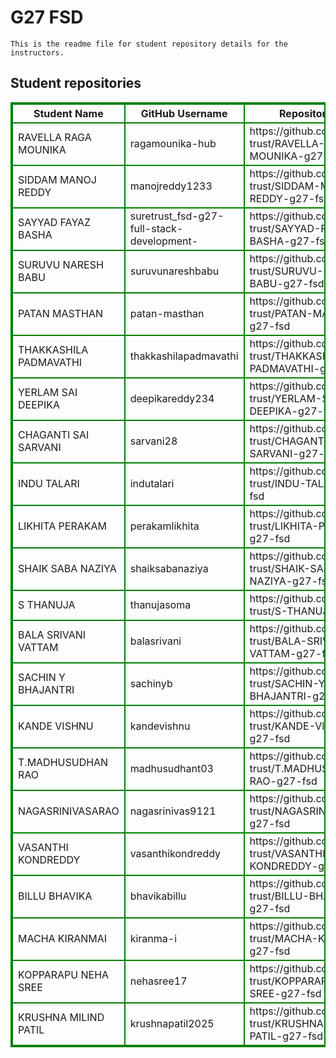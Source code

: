 # G27 FSD
    This is the readme file for student repository details for the instructors.
## Student repositories 
<table style="border : 2px solid green; width:100%;">
<tr >
<th style="border : 2px solid green;">Student Name</th>
<th style="border : 2px solid green;">GitHub Username</th>
<th style="border : 2px solid green;">Repository link</th>
</tr>
<tr style="border : 2px solid green;">
<td style="border : 2px solid green;">RAVELLA RAGA MOUNIKA</td> 

<td style="border : 2px solid green;">ragamounika-hub</td> 

<td style="border : 2px solid green;">https://github.com/sure-trust/RAVELLA-RAGA-MOUNIKA-g27-fsd</td> 
</tr>

<tr style="border : 2px solid green;">
<td style="border : 2px solid green;">SIDDAM MANOJ REDDY</td> 

<td style="border : 2px solid green;">manojreddy1233</td> 

<td style="border : 2px solid green;">https://github.com/sure-trust/SIDDAM-MANOJ-REDDY-g27-fsd</td> 
</tr>

<tr style="border : 2px solid green;">
<td style="border : 2px solid green;">SAYYAD FAYAZ BASHA</td> 

<td style="border : 2px solid green;">suretrust_fsd-g27-full-stack-development-</td> 

<td style="border : 2px solid green;">https://github.com/sure-trust/SAYYAD-FAYAZ-BASHA-g27-fsd</td> 
</tr>

<tr style="border : 2px solid green;">
<td style="border : 2px solid green;">SURUVU NARESH BABU</td> 

<td style="border : 2px solid green;">suruvunareshbabu</td> 

<td style="border : 2px solid green;">https://github.com/sure-trust/SURUVU-NARESH-BABU-g27-fsd</td> 
</tr>

<tr style="border : 2px solid green;">
<td style="border : 2px solid green;">PATAN MASTHAN</td> 

<td style="border : 2px solid green;">patan-masthan</td> 

<td style="border : 2px solid green;">https://github.com/sure-trust/PATAN-MASTHAN-g27-fsd</td> 
</tr>

<tr style="border : 2px solid green;">
<td style="border : 2px solid green;">THAKKASHILA PADMAVATHI</td> 

<td style="border : 2px solid green;">thakkashilapadmavathi</td> 

<td style="border : 2px solid green;">https://github.com/sure-trust/THAKKASHILA-PADMAVATHI-g27-fsd</td> 
</tr>

<tr style="border : 2px solid green;">
<td style="border : 2px solid green;">YERLAM SAI DEEPIKA</td> 

<td style="border : 2px solid green;">deepikareddy234</td> 

<td style="border : 2px solid green;">https://github.com/sure-trust/YERLAM-SAI-DEEPIKA-g27-fsd</td> 
</tr>

<tr style="border : 2px solid green;">
<td style="border : 2px solid green;">CHAGANTI SAI SARVANI</td> 

<td style="border : 2px solid green;">sarvani28</td> 

<td style="border : 2px solid green;">https://github.com/sure-trust/CHAGANTI-SAI-SARVANI-g27-fsd</td> 
</tr>

<tr style="border : 2px solid green;">
<td style="border : 2px solid green;">INDU TALARI</td> 

<td style="border : 2px solid green;">indutalari</td> 

<td style="border : 2px solid green;">https://github.com/sure-trust/INDU-TALARI-g27-fsd</td> 
</tr>

<tr style="border : 2px solid green;">
<td style="border : 2px solid green;">LIKHITA PERAKAM</td> 

<td style="border : 2px solid green;">perakamlikhita</td> 

<td style="border : 2px solid green;">https://github.com/sure-trust/LIKHITA-PERAKAM-g27-fsd</td> 
</tr>

<tr style="border : 2px solid green;">
<td style="border : 2px solid green;">SHAIK SABA NAZIYA</td> 

<td style="border : 2px solid green;">shaiksabanaziya</td> 

<td style="border : 2px solid green;">https://github.com/sure-trust/SHAIK-SABA-NAZIYA-g27-fsd</td> 
</tr>

<tr style="border : 2px solid green;">
<td style="border : 2px solid green;">S THANUJA</td> 

<td style="border : 2px solid green;">thanujasoma</td> 

<td style="border : 2px solid green;">https://github.com/sure-trust/S-THANUJA-g27-fsd</td> 
</tr>

<tr style="border : 2px solid green;">
<td style="border : 2px solid green;">BALA SRIVANI VATTAM</td> 

<td style="border : 2px solid green;">balasrivani</td> 

<td style="border : 2px solid green;">https://github.com/sure-trust/BALA-SRIVANI-VATTAM-g27-fsd</td> 
</tr>

<tr style="border : 2px solid green;">
<td style="border : 2px solid green;">SACHIN Y BHAJANTRI</td> 

<td style="border : 2px solid green;">sachinyb</td> 

<td style="border : 2px solid green;">https://github.com/sure-trust/SACHIN-Y-BHAJANTRI-g27-fsd</td> 
</tr>

<tr style="border : 2px solid green;">
<td style="border : 2px solid green;">KANDE VISHNU</td> 

<td style="border : 2px solid green;">kandevishnu</td> 

<td style="border : 2px solid green;">https://github.com/sure-trust/KANDE-VISHNU-g27-fsd</td> 
</tr>

<tr style="border : 2px solid green;">
<td style="border : 2px solid green;">T.MADHUSUDHAN RAO</td> 

<td style="border : 2px solid green;">madhusudhant03</td> 

<td style="border : 2px solid green;">https://github.com/sure-trust/T.MADHUSUDHAN-RAO-g27-fsd</td> 
</tr>

<tr style="border : 2px solid green;">
<td style="border : 2px solid green;">NAGASRINIVASARAO</td> 

<td style="border : 2px solid green;">nagasrinivas9121</td> 

<td style="border : 2px solid green;">https://github.com/sure-trust/NAGASRINIVASARAO-g27-fsd</td> 
</tr>

<tr style="border : 2px solid green;">
<td style="border : 2px solid green;">VASANTHI KONDREDDY</td> 

<td style="border : 2px solid green;">vasanthikondreddy</td> 

<td style="border : 2px solid green;">https://github.com/sure-trust/VASANTHI-KONDREDDY-g27-fsd</td> 
</tr>

<tr style="border : 2px solid green;">
<td style="border : 2px solid green;">BILLU BHAVIKA</td> 

<td style="border : 2px solid green;">bhavikabillu</td> 

<td style="border : 2px solid green;">https://github.com/sure-trust/BILLU-BHAVIKA-g27-fsd</td> 
</tr>

<tr style="border : 2px solid green;">
<td style="border : 2px solid green;">MACHA KIRANMAI</td> 

<td style="border : 2px solid green;">kiranma-i</td> 

<td style="border : 2px solid green;">https://github.com/sure-trust/MACHA-KIRANMAI-g27-fsd</td> 
</tr>

<tr style="border : 2px solid green;">
<td style="border : 2px solid green;">KOPPARAPU NEHA SREE</td> 

<td style="border : 2px solid green;">nehasree17</td> 

<td style="border : 2px solid green;">https://github.com/sure-trust/KOPPARAPU-NEHA-SREE-g27-fsd</td> 
</tr>

<tr style="border : 2px solid green;">
<td style="border : 2px solid green;">KRUSHNA MILIND PATIL</td> 

<td style="border : 2px solid green;">krushnapatil2025</td> 

<td style="border : 2px solid green;">https://github.com/sure-trust/KRUSHNA-MILIND-PATIL-g27-fsd</td> 
</tr>
